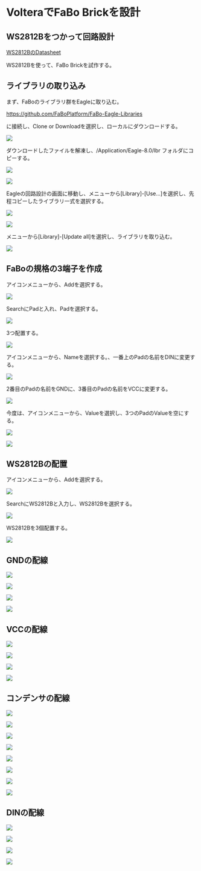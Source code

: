 # VolteraでFaBo Brickを設計

## WS2812Bをつかって回路設計

[WS2812BのDatasheet](http://www.adafruit.com/datasheets/WS2812B.pdf)

WS2812Bを使って、FaBo Brickを試作する。

## ライブラリの取り込み

まず、FaBoのライブラリ群をEagleに取り込む。

https://github.com/FaBoPlatform/FaBo-Eagle-Libraries

に接続し、Clone or Downloadを選択し、ローカルにダウンロードする。

![](/img/colorled001.png)

ダウンロードしたファイルを解凍し、/Application/Eagle-8.0/lbr フォルダにコピーする。

![](/img/colorled002.png)

![](/img/colorled003.png)

Eagleの回路設計の画面に移動し、メニューから[Library]-[Use...]を選択し、先程コピーしたライブラリ一式を選択する。

![](/img/colorled004.png)

![](/img/colorled005.png)

メニューから[Library]-[Update all]を選択し、ライブラリを取り込む。

![](/img/colorled006.png)

## FaBoの規格の3端子を作成

アイコンメニューから、Addを選択する。

![](/img/colorled007.png)

SearchにPadと入れ、Padを選択する。

![](/img/colorled008.png)

3つ配置する。

![](/img/colorled009.png)

アイコンメニューから、Nameを選択する。、一番上のPadの名前をDINに変更する。

![](/img/colorled010.png)

2番目のPadの名前をGNDに、3番目のPadの名前をVCCに変更する。

![](/img/colorled011.png)

今度は、アイコンメニューから、Valueを選択し、3つのPadのValueを空にする。

![](/img/colorled012.png)

![](/img/colorled013.png)

## WS2812Bの配置

アイコンメニューから、Addを選択する。

![](/img/colorled015.png)

SearchにWS2812Bと入力し、WS2812Bを選択する。

![](/img/colorled016.png)

WS2812Bを3個配置する。

![](/img/colorled017.png)

## GNDの配線

![](/img/colorled018.png)

![](/img/colorled019.png)

![](/img/colorled020.png)

![](/img/colorled021.png)

## VCCの配線

![](/img/colorled018.png)

![](/img/colorled022.png)

![](/img/colorled023.png)

![](/img/colorled024.png)

## コンデンサの配線

![](/img/colorled018.png)

![](/img/colorled025.png)

![](/img/colorled026.png)

![](/img/colorled027.png)


![](/img/colorled018.png)

![](/img/colorled019.png)

![](/img/colorled028.png)

![](/img/colorled029.png)

## DINの配線

![](/img/colorled030.png)

![](/img/colorled031.png)

![](/img/colorled032.png)

![](/img/colorled033.png)




